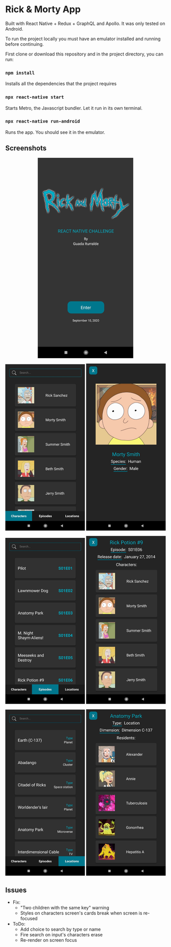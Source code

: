 # Rick & Morty App 
Built with React Native + Redux + GraphQL and Apollo.
It was only tested on Android. 

To run the project locally you must have an emulator installed and running before continuing.

First clone or download this repository and in the project directory, you can run:

### `npm install`

Installs all the dependencies that the project requires

### `npx react-native start`

Starts Metro, the Javascript bundler. Let it run in its own terminal. 

### `npx react-native run-android`

Runs the app. You should see it in the emulator.<br />

## Screenshots

<p align="center">
  <img alt="Start Screen" src="/screenshots/Screenshot_2020-09-10-02-50-37-508_com.rickandmortyrn.jpg"  width="300"/>
</p>  

<p align="center">
  <img alt="Characters Screen" src="/screenshots/Screenshot_2020-09-10-02-50-59-435_com.rickandmortyrn.jpg" width="250">
  <img alt="Character Details" src="/screenshots/Screenshot_2020-09-10-02-52-00-683_com.rickandmortyrn.jpg" width="250">
</p>

<p align="center">
  <img alt="Episodes Screen" src="/screenshots/Screenshot_2020-09-10-02-51-10-487_com.rickandmortyrn.jpg" width="250">
  <img alt="Episode Details" src="/screenshots/Screenshot_2020-09-10-02-51-48-576_com.rickandmortyrn.jpg" width="250">
</p>

<p align="center">
  <img alt="Locations Screen" src="/screenshots/Screenshot_2020-09-10-02-51-18-128_com.rickandmortyrn.jpg" width="250">
  <img alt="Location Details" src="/screenshots/Screenshot_2020-09-10-02-51-29-670_com.rickandmortyrn.jpg" width="250">
</p>



## Issues

- Fix: 
    - "Two children with the same key" warning
    - Styles on characters screen's cards break when screen is re-focused
- ToDo:
    - Add choice to search by type or name
    - Fire search on input's characters erase
    - Re-render on screen focus

